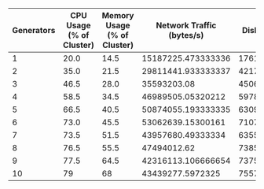 | Generators | CPU Usage (% of Cluster) | Memory Usage (% of Cluster) | Network Traffic (bytes/s) | Disk Writes (bytes/s) | Messages/s [1m] | Messages/s [2m] | Messages/s [3m] |
|-|-|-|-|-|-|-|-|
| 1 | 20.0 | 14.5 | 15187225.473333336 | 1761580.3733333335 | 136.35555555555555 | 136.69523809523807 | 135.4121212121212 |
| 2 | 35.0 | 21.5 | 29811441.933333337 | 4217978.88 | 272.4222222222222 | 269.96190476190475 | 267.6424242424242 |
| 3 | 46.5 | 28.0 | 35593203.08 | 4506228.053333333 | 353.7111111111111 | 354.180125024208 | 335.2189441735827 |
| 4 | 58.5 | 34.5 | 46989505.05320212 | 5978396.873213198 | 447.86419758573265 | 450.3703452257371 | 454.853868066548 |
| 5 | 66.5 | 40.5 | 50874055.193333335 | 6309696.8533333335 | 552.5111111111111 | 543.6804518630188 | 531.5575757575757 |
| 6 | 73.0 | 45.5 | 53062639.15300161 | 7107049.730418602 | 618.4218552093491 | 611.8732828041648 | 606.1624134075809 |
| 7 | 73.5 | 51.5 | 43957680.49333334 | 6355790.506666666 | 684.0709800434654 | 644.7730602184148 | 645.1939393939393 |
| 8 | 76.5 | 55.5 | 47494012.62 | 7385306.453333333 | 736.401995972248 | 729.4934886501028 | 724.8776746507755 |
| 9 | 77.5 | 64.5 | 42316113.106666654 | 7375885.653333333 | 702.5106987964949 | 745.5793879216471 | 748.3332724146701 |
| 10 | 79 | 68 | 43439277.5972325 | 7557348.7706577405 | 824.9535762617598 | 820.5133906511943 | 813.2065247105816 |